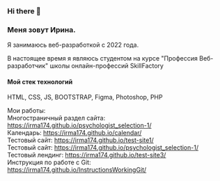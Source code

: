 ### Hi there 👋
###  Меня зовут Ирина.
 Я занимаюсь  веб-разработкой с 2022 года.

В настоящее время  я являюсь студентом на курсе "Профессия Веб-разработчик"
школы онлайн-профессий SkillFactory

#### Мой стек технологий
HTML, CSS, JS, BOOTSTRAP, Figma, Photoshop, PHP

Мои работы:  
Многостраничный раздел сайта: https://irma174.github.io/psychologist_selection-1/    
Календарь: https://irma174.github.io/calendar/  
Тестовый сайт: https://irma174.github.io/test-site1/  
Тестовый сайт: https://irma174.github.io/psychologist_selection-1/  
Тестовый лендинг: https://irma174.github.io/test-site3/  
Инструкция по работе с Git: https://irma174.github.io/InstructionsWorkingGit/  

